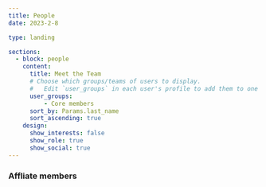 ```yaml
---
title: People
date: 2023-2-8

type: landing

sections:
  - block: people
    content:
      title: Meet the Team
      # Choose which groups/teams of users to display.
      #   Edit `user_groups` in each user's profile to add them to one or more of these groups.
      user_groups:
          - Core members
      sort_by: Params.last_name
      sort_ascending: true
    design:
      show_interests: false
      show_role: true
      show_social: true
---
```


<h3> Affliate members </h3>